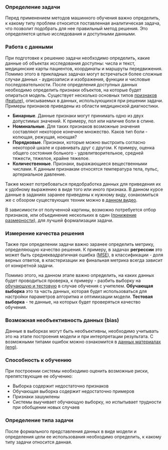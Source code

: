 ### Определение задачи
Перед применением методов машинного обучения важно определить, к какому типу проблем относится поставленная аналитическая задача, что позволит подобрать для нее правильный метод решения. Это определяется целью исследования и доступными данными.

### Работа с данными
При подготовке к решению задачи необходимо определить, какие данные об объектах исследования доступны: числа и текст, медицинские карты пациентов, координаты и маршруты передвижения. Помимо этого в прикладных задачах могут встречаться более сложные случаи данных - аудиозаписи и изображения, функции и числовые последовательности. 
После определения доступных данных необходимо определить признаки объектов, на которые будет опираться модель.
Существует несколько основных типов [признаков (feature)](http://www.machinelearning.ru/wiki/index.php?title=%D0%9F%D1%80%D0%B8%D0%B7%D0%BD%D0%B0%D0%BA%D0%BE%D0%B2%D0%BE%D0%B5_%D0%BE%D0%BF%D0%B8%D1%81%D0%B0%D0%BD%D0%B8%D0%B5), описываемых в данных, использующихся при решении задачи.  Примеры признаков приведены из области медицинской диагностики.

 - **Бинарные**. Данные признаки могут принимать одно из двух допустимых значений. К примеру, пол или наличие боли в спине.
 - **Номинальные**. Для таких признаков возможные значения составляют некоторое конечное множество. Каков тип боли - колющая, режущая, ноющая?
 - **Порядковые**. Признаки, которые можно выстроить согласно некоторой шкале и сравнивать друг с другом. К примеру, оценка общего состояния больного - удовлитворительное, средней тяжести, тяжелое, крайне тяжелое. 
 - **Количественные**. Признаки, выражающиеся вещественными числами. К данным признакам относятся температура тела, пульс, артериальное давление. 
 
 Также может потребоваться предобработка данных для приведения их к удобному выражению в виде того или иного признака. В данном курсе данные в заданиях заранее приведены к нужному виду, ознакомиться же с обзором существующих техник можно в [данном видео](https://www.coursera.org/lecture/vvedenie-mashinnoe-obuchenie/priedobrabotka-dannykh-okkCL).
 
 В зависимости от полученной картины, возможно потребуется отбор признаков, или объединение нескольких в один ([понижение размерности](https://ru.wikipedia.org/wiki/%D0%A1%D0%BD%D0%B8%D0%B6%D0%B5%D0%BD%D0%B8%D0%B5_%D1%80%D0%B0%D0%B7%D0%BC%D0%B5%D1%80%D0%BD%D0%BE%D1%81%D1%82%D0%B8)), для лучшей формализации задачи.

### Измерение качества решения
Также при определении задачи важно заранее определить метрику, определяющую качество решения. К примеру, в задачах **регрессии** это может быть среднеквадратичная ошибка ([MSE](https://ru.wikipedia.org/wiki/%D0%A1%D1%80%D0%B5%D0%B4%D0%BD%D0%B5%D0%BA%D0%B2%D0%B0%D0%B4%D1%80%D0%B0%D1%82%D0%B8%D1%87%D0%B5%D1%81%D0%BA%D0%BE%D0%B5_%D0%BE%D1%82%D0%BA%D0%BB%D0%BE%D0%BD%D0%B5%D0%BD%D0%B8%D0%B5)), в классификации - доля верных ответов, в кластеризации же финальная метрика всегда зависит от конкретной задачи.

Помимо этого, на данном этапе важно определить, на каких данных будет проводиться проверка, к примеру - разбить выборку на [обучающую и тестовую](http://www.machinelearning.ru/wiki/index.php?title=%D0%9E%D0%B1%D1%83%D1%87%D0%B0%D1%8E%D1%89%D0%B0%D1%8F_%D0%B2%D1%8B%D0%B1%D0%BE%D1%80%D0%BA%D0%B0) в случае обучения с учителем. **Обучающая выборка** это та часть данных, которая будет использоваться для настройки параметров алгоритма и оптимизации модели. **Тестовая выборка** - те данные, на которых будет проверяться качество обучения.


### Возможная необъективность данных (bias)
Данные в выборках могут быть необъективны, необходимо учитывать это на этапе построения модели и при интерпретации результата. С возможными типами ошибок можно ознакомится в [данных материалах (eng)](https://developers.google.com/machine-learning/glossary#bias_ethics).


### Способность к обучению
При построении системы необходимо оценить возможные риски, препятствующие ее обучению:
- Выборка содержит недостаточно признаков
- Обучающая выборка содержит недостаточно примеров
- Признаки зашумлены
- Системы выучивает обучающую выборку, но испытывает трудности при обобщении новых случаев

### Определение типа задачи
После формального представления данных в виде модели и определения цели ее использования необходимо определить, к какому типу задачи относится данная. 


